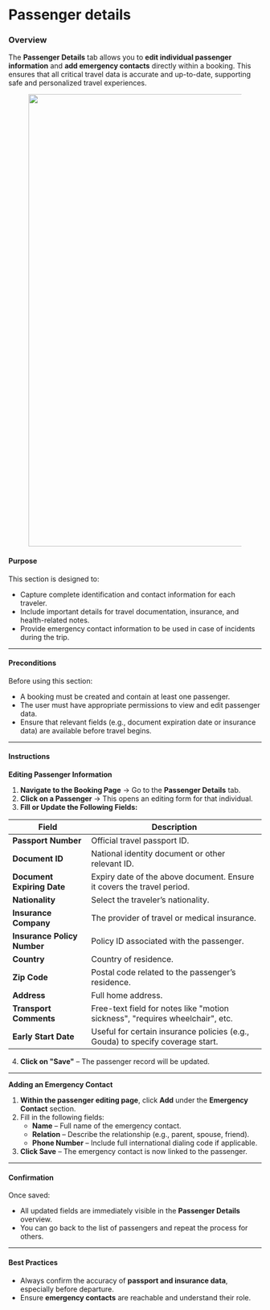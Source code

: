 # Passenger details

### **Overview**

The **Passenger Details** tab allows you to **edit individual passenger information** and **add emergency contacts** directly within a booking. This ensures that all critical travel data is accurate and up-to-date, supporting safe and personalized travel experiences.

<figure><img src="https://sonat.com/api/Document/Image/19670ef0-8b8a-4cda-8eb6-249681e07016/60a72aeb-a272-4428-a118-b6074b1b35b5/b98fbdb0-fecc-48c3-a39a-6ba1572d32e8.webp?width=1864" alt="" width="900"><figcaption></figcaption></figure>

#### **Purpose**

This section is designed to:

* Capture complete identification and contact information for each traveler.
* Include important details for travel documentation, insurance, and health-related notes.
* Provide emergency contact information to be used in case of incidents during the trip.

***

#### **Preconditions**

Before using this section:

* A booking must be created and contain at least one passenger.
* The user must have appropriate permissions to view and edit passenger data.
* Ensure that relevant fields (e.g., document expiration date or insurance data) are available before travel begins.

***

#### **Instructions**

**Editing Passenger Information**

1. **Navigate to the Booking Page** → Go to the **Passenger Details** tab.
2. **Click on a Passenger** → This opens an editing form for that individual.
3. **Fill or Update the Following Fields:**

| Field                       | Description                                                                    |
| --------------------------- | ------------------------------------------------------------------------------ |
| **Passport Number**         | Official travel passport ID.                                                   |
| **Document ID**             | National identity document or other relevant ID.                               |
| **Document Expiring Date**  | Expiry date of the above document. Ensure it covers the travel period.         |
| **Nationality**             | Select the traveler’s nationality.                                             |
| **Insurance Company**       | The provider of travel or medical insurance.                                   |
| **Insurance Policy Number** | Policy ID associated with the passenger.                                       |
| **Country**                 | Country of residence.                                                          |
| **Zip Code**                | Postal code related to the passenger’s residence.                              |
| **Address**                 | Full home address.                                                             |
| **Transport Comments**      | Free-text field for notes like "motion sickness", "requires wheelchair", etc.  |
| **Early Start Date**        | Useful for certain insurance policies (e.g., Gouda) to specify coverage start. |

4. **Click on "Save"** – The passenger record will be updated.

***

**Adding an Emergency Contact**

1. **Within the passenger editing page**, click **Add** under the **Emergency Contact** section.
2. Fill in the following fields:
   * **Name** – Full name of the emergency contact.
   * **Relation** – Describe the relationship (e.g., parent, spouse, friend).
   * **Phone Number** – Include full international dialing code if applicable.
3. **Click Save** – The emergency contact is now linked to the passenger.

***

#### Confirmation

Once saved:

* All updated fields are immediately visible in the **Passenger Details** overview.
* You can go back to the list of passengers and repeat the process for others.

***

#### Best Practices

* Always confirm the accuracy of **passport and insurance data**, especially before departure.
* Ensure **emergency contacts** are reachable and understand their role.
